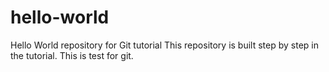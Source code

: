 # hello-world
Hello World repository for Git tutorial
This repository is built step by step in the tutorial.
This is test for git.

